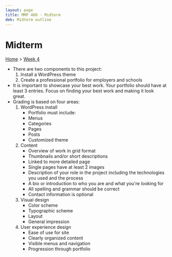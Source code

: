 ```yaml
---
layout: page
title: MMP 460 - Midterm 
dek: Midterm outline
---
```

# Midterm

[Home]({{site.github.url}}/) > [Week 4]({{site.github.url}}/schedule.html#week-4)

- There are two components to this project:
	1. Install a WordPress theme
	2. Create a professional portfolio for employers and schools
- It is important to showcase your best work.  Your portfolio should have at least 3 entries.  Focus on finding your best work and making it look great.
- Grading is based on four areas:
	1. WordPress install
		- Portfolio must include:
		- Menus
		- Categories
		- Pages
		- Posts
		- Customized theme
	2. Content 
		- Overview of work in grid format 
		- Thumbnails and/or short descriptions
		- Linked to more detailed page
		- Single pages have at least 2 images
		- Description of your role in the project including the technologies you used and the process
		- A bio or introduction to who you are and what you're looking for
		- All spelling and grammar should be correct
		- Contact information is optional
	3. Visual design
		- Color scheme
		- Typographic scheme
		- Layout
		- General impression
	4. User experience design
		- Ease of use for site
		- Clearly organized content
		- Visible menus and navigation
		- Progression through portfolio